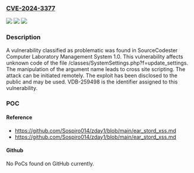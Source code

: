 ### [CVE-2024-3377](https://cve.mitre.org/cgi-bin/cvename.cgi?name=CVE-2024-3377)
![](https://img.shields.io/static/v1?label=Product&message=Computer%20Laboratory%20Management%20System&color=blue)
![](https://img.shields.io/static/v1?label=Version&message=%3D%201.0%20&color=brighgreen)
![](https://img.shields.io/static/v1?label=Vulnerability&message=CWE-79%20Cross%20Site%20Scripting&color=brighgreen)

### Description

A vulnerability classified as problematic was found in SourceCodester Computer Laboratory Management System 1.0. This vulnerability affects unknown code of the file /classes/SystemSettings.php?f=update_settings. The manipulation of the argument name leads to cross site scripting. The attack can be initiated remotely. The exploit has been disclosed to the public and may be used. VDB-259498 is the identifier assigned to this vulnerability.

### POC

#### Reference
- https://github.com/Sospiro014/zday1/blob/main/ear_stord_xss.md
- https://github.com/Sospiro014/zday1/blob/main/ear_stord_xss.md

#### Github
No PoCs found on GitHub currently.

